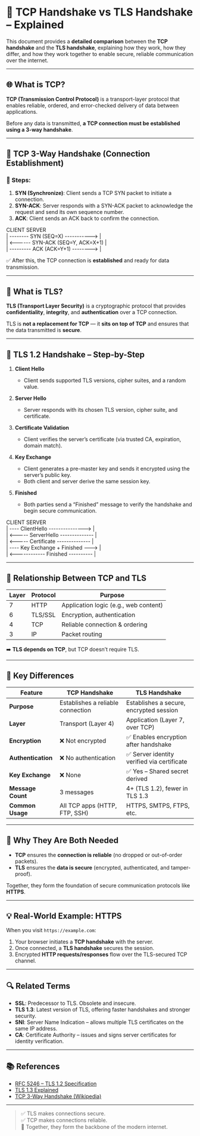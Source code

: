 # 🔐 TCP Handshake vs TLS Handshake – Explained

This document provides a **detailed comparison** between the **TCP handshake** and the **TLS handshake**, explaining how they work, how they differ, and how they work together to enable secure, reliable communication over the internet.

---

## 🌐 What is TCP?

**TCP (Transmission Control Protocol)** is a transport-layer protocol that enables reliable, ordered, and error-checked delivery of data between applications.

Before any data is transmitted, **a TCP connection must be established using a 3-way handshake**.

---

## 🔁 TCP 3-Way Handshake (Connection Establishment)

### 🔧 Steps:

1. **SYN (Synchronize)**: Client sends a TCP SYN packet to initiate a connection.
2. **SYN-ACK**: Server responds with a SYN-ACK packet to acknowledge the request and send its own sequence number.
3. **ACK**: Client sends an ACK back to confirm the connection.

CLIENT                               SERVER        
  | -------- SYN (SEQ=X) ----------->    |      
  | <------ SYN-ACK (SEQ=Y, ACK=X+1)     |     
  | --------- ACK (ACK=Y+1) -------->    |      


✅ After this, the TCP connection is **established** and ready for data transmission.

---

## 🔐 What is TLS?

**TLS (Transport Layer Security)** is a cryptographic protocol that provides **confidentiality**, **integrity**, and **authentication** over a TCP connection.

TLS is **not a replacement for TCP** — it **sits on top of TCP** and ensures that the data transmitted is **secure**.

---

## 🔐 TLS 1.2 Handshake – Step-by-Step

1. **Client Hello**
   - Client sends supported TLS versions, cipher suites, and a random value.

2. **Server Hello**
   - Server responds with its chosen TLS version, cipher suite, and certificate.

3. **Certificate Validation**
   - Client verifies the server’s certificate (via trusted CA, expiration, domain match).

4. **Key Exchange**
   - Client generates a pre-master key and sends it encrypted using the server’s public key.
   - Both client and server derive the same session key.

5. **Finished**
   - Both parties send a “Finished” message to verify the handshake and begin secure communication.

CLIENT                                SERVER           
  | ---- ClientHello ---------------> |        
  | <----- ServerHello -------------- |        
  | <----- Certificate -------------- |        
  | ---- Key Exchange + Finished ---> |        
  | <------------ Finished ---------- |        


---

## 🔄 Relationship Between TCP and TLS

| Layer | Protocol | Purpose                            |
|-------|----------|------------------------------------|
| 7     | HTTP     | Application logic (e.g., web content) |
| 6     | TLS/SSL  | Encryption, authentication         |
| 4     | TCP      | Reliable connection & ordering     |
| 3     | IP       | Packet routing                     |

➡️ **TLS depends on TCP**, but TCP doesn’t require TLS.

---

## 🧪 Key Differences

| Feature            | **TCP Handshake**                     | **TLS Handshake**                                  |
|--------------------|----------------------------------------|----------------------------------------------------|
| **Purpose**         | Establishes a reliable connection      | Establishes a secure, encrypted session            |
| **Layer**           | Transport (Layer 4)                    | Application (Layer 7, over TCP)                    |
| **Encryption**      | ❌ Not encrypted                       | ✅ Enables encryption after handshake              |
| **Authentication**  | ❌ No authentication                  | ✅ Server identity verified via certificate        |
| **Key Exchange**    | ❌ None                               | ✅ Yes – Shared secret derived                    |
| **Message Count**   | 3 messages                            | 4+ (TLS 1.2), fewer in TLS 1.3                     |
| **Common Usage**    | All TCP apps (HTTP, FTP, SSH)         | HTTPS, SMTPS, FTPS, etc.                           |

---

## 🧠 Why They Are Both Needed

- **TCP** ensures the **connection is reliable** (no dropped or out-of-order packets).
- **TLS** ensures the **data is secure** (encrypted, authenticated, and tamper-proof).

Together, they form the foundation of secure communication protocols like **HTTPS**.

---

## 💡 Real-World Example: HTTPS

When you visit `https://example.com`:

1. Your browser initiates a **TCP handshake** with the server.
2. Once connected, a **TLS handshake** secures the session.
3. Encrypted **HTTP requests/responses** flow over the TLS-secured TCP channel.

---

## 🔍 Related Terms

- **SSL**: Predecessor to TLS. Obsolete and insecure.
- **TLS 1.3**: Latest version of TLS, offering faster handshakes and stronger security.
- **SNI**: Server Name Indication – allows multiple TLS certificates on the same IP address.
- **CA**: Certificate Authority – issues and signs server certificates for identity verification.

---

## 📚 References

- [RFC 5246 – TLS 1.2 Specification](https://datatracker.ietf.org/doc/html/rfc5246)
- [TLS 1.3 Explained](https://www.cloudflare.com/learning/ssl/what-happens-in-a-tls-handshake/)
- [TCP 3-Way Handshake (Wikipedia)](https://en.wikipedia.org/wiki/Transmission_Control_Protocol#Connection_establishment)

---

> ✅ TLS makes connections secure.  
> ✅ TCP makes connections reliable.  
> 🔐 Together, they form the backbone of the modern internet.

